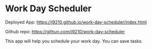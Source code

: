 # Work Day Scheduler

Deployed App:
https://j9210.github.io/work-day-scheduler/index.html

Github repo:
https://githun.com/j9210/work-day-scheduler

This app will help you schedule your work day. You can save tasks.

